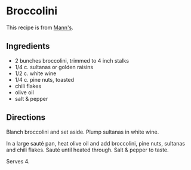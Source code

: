 # Broccolini

This recipe is from [Mann's](http://veggiesmadeeasy.com/site/index.php/recipe/luca-broccolini/).

## Ingredients

* 2 bunches broccolini, trimmed to 4 inch stalks
* 1/4 c. sultanas or golden raisins
* 1/2 c. white wine
* 1/4 c. pine nuts, toasted
* chili flakes
* olive oil
* salt & pepper

## Directions

Blanch broccolini and set aside. Plump sultanas in white wine.

In a large sauté pan, heat olive oil and add broccolini, pine nuts, sultanas and chili flakes. Sauté until heated through. Salt & pepper to taste. 

Serves 4.
